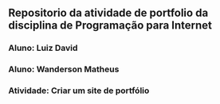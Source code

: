 ## Repositorio da atividade de portfolio da disciplina de Programação para Internet

### Aluno: Luiz David

### Aluno: Wanderson Matheus

### Atividade: Criar um site de portfólio
